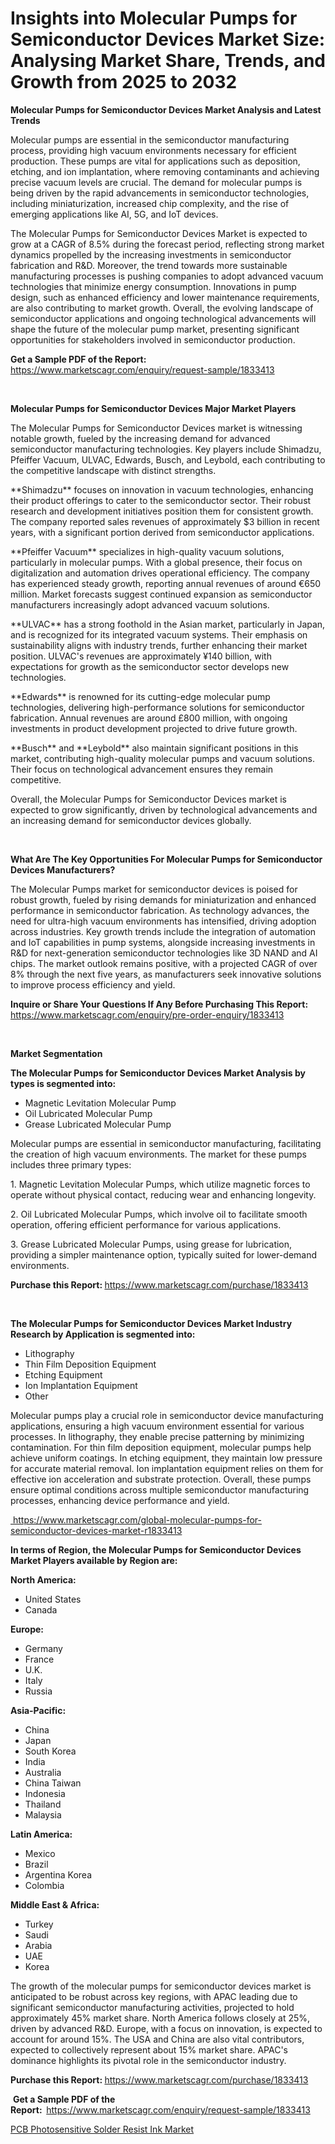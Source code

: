<p><h1>Insights into Molecular Pumps for Semiconductor Devices Market Size: Analysing Market Share, Trends, and Growth from 2025 to 2032</h1></p><p><strong>Molecular Pumps for Semiconductor Devices Market Analysis and Latest Trends</strong></p>
<p><p>Molecular pumps are essential in the semiconductor manufacturing process, providing high vacuum environments necessary for efficient production. These pumps are vital for applications such as deposition, etching, and ion implantation, where removing contaminants and achieving precise vacuum levels are crucial. The demand for molecular pumps is being driven by the rapid advancements in semiconductor technologies, including miniaturization, increased chip complexity, and the rise of emerging applications like AI, 5G, and IoT devices. </p><p>The Molecular Pumps for Semiconductor Devices Market is expected to grow at a CAGR of 8.5% during the forecast period, reflecting strong market dynamics propelled by the increasing investments in semiconductor fabrication and R&D. Moreover, the trend towards more sustainable manufacturing processes is pushing companies to adopt advanced vacuum technologies that minimize energy consumption. Innovations in pump design, such as enhanced efficiency and lower maintenance requirements, are also contributing to market growth. Overall, the evolving landscape of semiconductor applications and ongoing technological advancements will shape the future of the molecular pump market, presenting significant opportunities for stakeholders involved in semiconductor production.</p></p>
<p><strong>Get a Sample PDF of the Report:&nbsp;</strong> <a href="https://www.marketscagr.com/enquiry/request-sample/1833413?utm_campaign=2383&utm_medium=2&utm_source=Github&utm_content=ia&utm_term=26032025&utm_id=molecular-pumps-for-semiconductor-devices">https://www.marketscagr.com/enquiry/request-sample/1833413</a></p>
<p>&nbsp;</p>
<p><strong>Molecular Pumps for Semiconductor Devices Major Market Players</strong></p>
<p><p>The Molecular Pumps for Semiconductor Devices market is witnessing notable growth, fueled by the increasing demand for advanced semiconductor manufacturing technologies. Key players include Shimadzu, Pfeiffer Vacuum, ULVAC, Edwards, Busch, and Leybold, each contributing to the competitive landscape with distinct strengths.</p><p>**Shimadzu** focuses on innovation in vacuum technologies, enhancing their product offerings to cater to the semiconductor sector. Their robust research and development initiatives position them for consistent growth. The company reported sales revenues of approximately $3 billion in recent years, with a significant portion derived from semiconductor applications.</p><p>**Pfeiffer Vacuum** specializes in high-quality vacuum solutions, particularly in molecular pumps. With a global presence, their focus on digitalization and automation drives operational efficiency. The company has experienced steady growth, reporting annual revenues of around €650 million. Market forecasts suggest continued expansion as semiconductor manufacturers increasingly adopt advanced vacuum solutions.</p><p>**ULVAC** has a strong foothold in the Asian market, particularly in Japan, and is recognized for its integrated vacuum systems. Their emphasis on sustainability aligns with industry trends, further enhancing their market position. ULVAC's revenues are approximately ¥140 billion, with expectations for growth as the semiconductor sector develops new technologies.</p><p>**Edwards** is renowned for its cutting-edge molecular pump technologies, delivering high-performance solutions for semiconductor fabrication. Annual revenues are around £800 million, with ongoing investments in product development projected to drive future growth.</p><p>**Busch** and **Leybold** also maintain significant positions in this market, contributing high-quality molecular pumps and vacuum solutions. Their focus on technological advancement ensures they remain competitive.</p><p>Overall, the Molecular Pumps for Semiconductor Devices market is expected to grow significantly, driven by technological advancements and an increasing demand for semiconductor devices globally.</p></p>
<p>&nbsp;</p>
<p><strong>What Are The Key Opportunities For Molecular Pumps for Semiconductor Devices Manufacturers?</strong></p>
<p><p>The Molecular Pumps market for semiconductor devices is poised for robust growth, fueled by rising demands for miniaturization and enhanced performance in semiconductor fabrication. As technology advances, the need for ultra-high vacuum environments has intensified, driving adoption across industries. Key growth trends include the integration of automation and IoT capabilities in pump systems, alongside increasing investments in R&D for next-generation semiconductor technologies like 3D NAND and AI chips. The market outlook remains positive, with a projected CAGR of over 8% through the next five years, as manufacturers seek innovative solutions to improve process efficiency and yield.</p></p>
<p><strong>Inquire or Share Your Questions If Any Before Purchasing This Report:</strong> <a href="https://www.marketscagr.com/enquiry/pre-order-enquiry/1833413?utm_campaign=2383&utm_medium=2&utm_source=Github&utm_content=ia&utm_term=26032025&utm_id=molecular-pumps-for-semiconductor-devices">https://www.marketscagr.com/enquiry/pre-order-enquiry/1833413</a></p>
<p>&nbsp;</p>
<p><strong>Market Segmentation</strong></p>
<p><strong>The Molecular Pumps for Semiconductor Devices Market Analysis by types is segmented into:</strong></p>
<p><ul><li>Magnetic Levitation Molecular Pump</li><li>Oil Lubricated Molecular Pump</li><li>Grease Lubricated Molecular Pump</li></ul></p>
<p><p>Molecular pumps are essential in semiconductor manufacturing, facilitating the creation of high vacuum environments. The market for these pumps includes three primary types: </p><p>1. Magnetic Levitation Molecular Pumps, which utilize magnetic forces to operate without physical contact, reducing wear and enhancing longevity. </p><p>2. Oil Lubricated Molecular Pumps, which involve oil to facilitate smooth operation, offering efficient performance for various applications. </p><p>3. Grease Lubricated Molecular Pumps, using grease for lubrication, providing a simpler maintenance option, typically suited for lower-demand environments.</p></p>
<p><strong>Purchase this Report:&nbsp;</strong><a href="https://www.marketscagr.com/purchase/1833413?utm_campaign=2383&utm_medium=2&utm_source=Github&utm_content=ia&utm_term=26032025&utm_id=molecular-pumps-for-semiconductor-devices">https://www.marketscagr.com/purchase/1833413</a></p>
<p>&nbsp;</p>
<p><strong>The Molecular Pumps for Semiconductor Devices Market Industry Research by Application is segmented into:</strong></p>
<p><ul><li>Lithography</li><li>Thin Film Deposition Equipment</li><li>Etching Equipment</li><li>Ion Implantation Equipment</li><li>Other</li></ul></p>
<p><p>Molecular pumps play a crucial role in semiconductor device manufacturing applications, ensuring a high vacuum environment essential for various processes. In lithography, they enable precise patterning by minimizing contamination. For thin film deposition equipment, molecular pumps help achieve uniform coatings. In etching equipment, they maintain low pressure for accurate material removal. Ion implantation equipment relies on them for effective ion acceleration and substrate protection. Overall, these pumps ensure optimal conditions across multiple semiconductor manufacturing processes, enhancing device performance and yield.</p></p>
<p><a href="https://www.marketscagr.com/global-molecular-pumps-for-semiconductor-devices-market-r1833413?utm_campaign=2383&utm_medium=2&utm_source=Github&utm_content=ia&utm_term=26032025&utm_id=molecular-pumps-for-semiconductor-devices">&nbsp;https://www.marketscagr.com/global-molecular-pumps-for-semiconductor-devices-market-r1833413</a></p>
<p><strong>In terms of Region, the Molecular Pumps for Semiconductor Devices Market Players available by Region are:</strong></p>
<p>
    <p> <strong> North America: </strong>
        <ul>
            <li>United States</li>
            <li>Canada</li>
        </ul>
        </p> 
    <p> <strong> Europe: </strong>
        <ul>
            <li>Germany</li>
            <li>France</li>
            <li>U.K.</li>
            <li>Italy</li>
            <li>Russia</li>
        </ul>
        </p> 
    <p> <strong> Asia-Pacific: </strong>
        <ul>
            <li>China</li>
            <li>Japan</li>
            <li>South Korea</li>
            <li>India</li>
            <li>Australia</li>
            <li>China Taiwan</li>
            <li>Indonesia</li>
            <li>Thailand</li>
            <li>Malaysia</li>
        </ul>
        </p> 
    <p> <strong> Latin America: </strong>
        <ul>
            <li>Mexico</li>
            <li>Brazil</li>
            <li>Argentina Korea</li>
            <li>Colombia</li>
        </ul>
        </p> 
    <p> <strong> Middle East & Africa: </strong>
        <ul>
            <li>Turkey</li>
            <li>Saudi</li>
            <li>Arabia</li>
            <li>UAE</li>
            <li>Korea</li>
        </ul>
    </p>
    </p>
<p><p>The growth of the molecular pumps for semiconductor devices market is anticipated to be robust across key regions, with APAC leading due to significant semiconductor manufacturing activities, projected to hold approximately 45% market share. North America follows closely at 25%, driven by advanced R&D. Europe, with a focus on innovation, is expected to account for around 15%. The USA and China are also vital contributors, expected to collectively represent about 15% market share. APAC's dominance highlights its pivotal role in the semiconductor industry.</p></p>
<p><strong>Purchase this Report: </strong><a href="https://www.marketscagr.com/purchase/1833413?utm_campaign=2383&utm_medium=2&utm_source=Github&utm_content=ia&utm_term=26032025&utm_id=molecular-pumps-for-semiconductor-devices">https://www.marketscagr.com/purchase/1833413</a></p>
<p>&nbsp;<strong>Get a Sample PDF of the Report:&nbsp;&nbsp;</strong><a href="https://www.marketscagr.com/enquiry/request-sample/1833413?utm_campaign=2383&utm_medium=2&utm_source=Github&utm_content=ia&utm_term=26032025&utm_id=molecular-pumps-for-semiconductor-devices">https://www.marketscagr.com/enquiry/request-sample/1833413</a></p>
<p><strong></strong></p>
<p><p><a href="https://github.com/rileymgdorcas/Market-Research-Report-List-1/blob/main/pcb-photosensitive-solder-resist-ink-market.md?utm_campaign=2383&utm_medium=2&utm_source=Github&utm_content=ia&utm_term=26032025&utm_id=molecular-pumps-for-semiconductor-devices">PCB Photosensitive Solder Resist Ink Market</a></p></p>